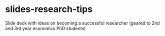 # slides-research-tips
Slide deck with ideas on becoming a successful researcher (geared to 2nd and 3rd year economics PhD students)
